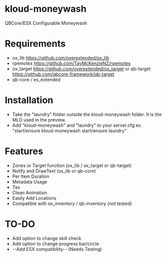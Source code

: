 # kloud-moneywash
 QBCore/ESX Configurable Moneywash

# Requirements
- ox_lib https://github.com/overextended/ox_lib
- rpemotes https://github.com/TayMcKenzieNZ/rpemotes
- ox_target https://github.com/overextended/ox_target or qb-target https://github.com/qbcore-framework/qb-target
- qb-core / es_extended

# Installation
- Take the "laundry" folder outside the kloud-moneywash folder. It is the MLO used in the preview. 
- Add "kloud-moneywash" and "laundry" to your server.cfg ex. "start/ensure kloud-moneywash start/ensure laundry"

# Features
- Zones or Target function (ox_lib / ox_target or qb-target)
- Notify and DrawText (ox_lib or qb-core)
- Per Item Duration
- Metadata Usage
- Tax
- Clean Animation
- Easily Add Locations
- Compatible with ox_inventory / qb-inventory (not tested)

# TO-DO
- Add option to change skill check
- Add option to change progress bar/circle
- --Add ESX compatibility-- (Needs Testing)

